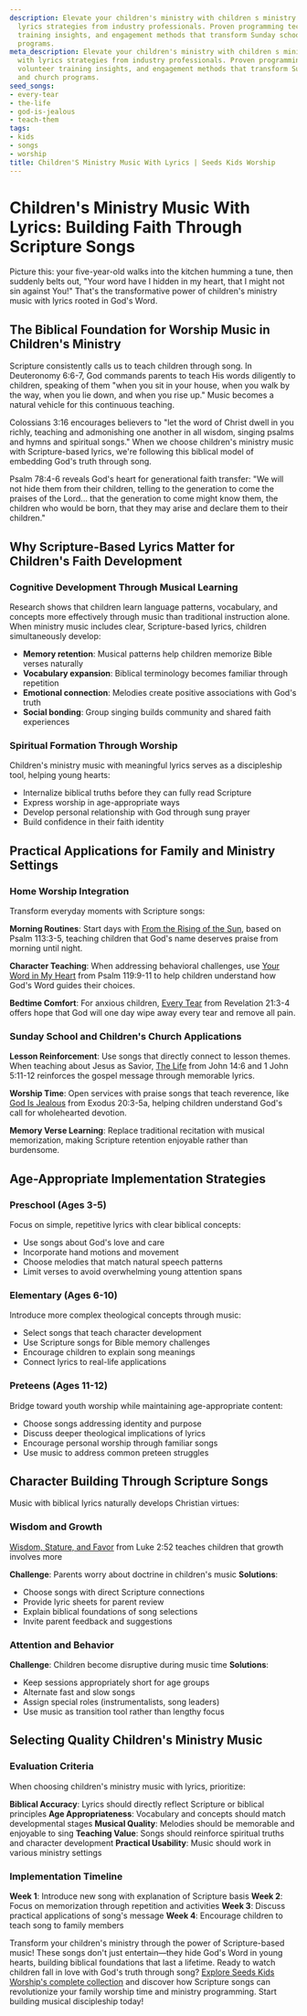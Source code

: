 ```yaml
---
description: Elevate your children's ministry with children s ministry music with
  lyrics strategies from industry professionals. Proven programming techniques, volunteer
  training insights, and engagement methods that transform Sunday school and church
  programs.
meta_description: Elevate your children's ministry with children s ministry music
  with lyrics strategies from industry professionals. Proven programming techniques,
  volunteer training insights, and engagement methods that transform Sunday school
  and church programs.
seed_songs:
- every-tear
- the-life
- god-is-jealous
- teach-them
tags:
- kids
- songs
- worship
title: Children'S Ministry Music With Lyrics | Seeds Kids Worship
---
```

# Children's Ministry Music With Lyrics: Building Faith Through Scripture Songs

Picture this: your five-year-old walks into the kitchen humming a tune, then suddenly belts out, "Your word have I hidden in my heart, that I might not sin against You!" That's the transformative power of children's ministry music with lyrics rooted in God's Word.

## The Biblical Foundation for Worship Music in Children's Ministry

Scripture consistently calls us to teach children through song. In Deuteronomy 6:6-7, God commands parents to teach His words diligently to children, speaking of them "when you sit in your house, when you walk by the way, when you lie down, and when you rise up." Music becomes a natural vehicle for this continuous teaching.

Colossians 3:16 encourages believers to "let the word of Christ dwell in you richly, teaching and admonishing one another in all wisdom, singing psalms and hymns and spiritual songs." When we choose children's ministry music with Scripture-based lyrics, we're following this biblical model of embedding God's truth through song.

Psalm 78:4-6 reveals God's heart for generational faith transfer: "We will not hide them from their children, telling to the generation to come the praises of the Lord... that the generation to come might know them, the children who would be born, that they may arise and declare them to their children."

## Why Scripture-Based Lyrics Matter for Children's Faith Development

### Cognitive Development Through Musical Learning

Research shows that children learn language patterns, vocabulary, and concepts more effectively through music than traditional instruction alone. When ministry music includes clear, Scripture-based lyrics, children simultaneously develop:

- **Memory retention**: Musical patterns help children memorize Bible verses naturally
- **Vocabulary expansion**: Biblical terminology becomes familiar through repetition
- **Emotional connection**: Melodies create positive associations with God's truth
- **Social bonding**: Group singing builds community and shared faith experiences

### Spiritual Formation Through Worship

Children's ministry music with meaningful lyrics serves as a discipleship tool, helping young hearts:

- Internalize biblical truths before they can fully read Scripture
- Express worship in age-appropriate ways
- Develop personal relationship with God through sung prayer
- Build confidence in their faith identity

## Practical Applications for Family and Ministry Settings

### Home Worship Integration

Transform everyday moments with Scripture songs:

**Morning Routines**: Start days with [From the Rising of the Sun](https://seedskidsworship.com/product/from-the-rising-of-the-sun-psalm-1133-5/), based on Psalm 113:3-5, teaching children that God's name deserves praise from morning until night.

**Character Teaching**: When addressing behavioral challenges, use [Your Word in My Heart](https://seedskidsworship.com/product/your-word-in-my-heart-psalm-1199-11-2/) from Psalm 119:9-11 to help children understand how God's Word guides their choices.

**Bedtime Comfort**: For anxious children, [Every Tear](https://seedskidsworship.com/product/every-tear-revelation-214/) from Revelation 21:3-4 offers hope that God will one day wipe away every tear and remove all pain.

### Sunday School and Children's Church Applications

**Lesson Reinforcement**: Use songs that directly connect to lesson themes. When teaching about Jesus as Savior, [The Life](https://seedskidsworship.com/product/the-life-john-146-1-john-511/) from John 14:6 and 1 John 5:11-12 reinforces the gospel message through memorable lyrics.

**Worship Time**: Open services with praise songs that teach reverence, like [God Is Jealous](https://seedskidsworship.com/product/god-is-jealous-exodus-203-5a-2/) from Exodus 20:3-5a, helping children understand God's call for wholehearted devotion.

**Memory Verse Learning**: Replace traditional recitation with musical memorization, making Scripture retention enjoyable rather than burdensome.

## Age-Appropriate Implementation Strategies

### Preschool (Ages 3-5)

Focus on simple, repetitive lyrics with clear biblical concepts:
- Use songs about God's love and care
- Incorporate hand motions and movement
- Choose melodies that match natural speech patterns
- Limit verses to avoid overwhelming young attention spans

### Elementary (Ages 6-10)

Introduce more complex theological concepts through music:
- Select songs that teach character development
- Use Scripture songs for Bible memory challenges
- Encourage children to explain song meanings
- Connect lyrics to real-life applications

### Preteens (Ages 11-12)

Bridge toward youth worship while maintaining age-appropriate content:
- Choose songs addressing identity and purpose
- Discuss deeper theological implications of lyrics
- Encourage personal worship through familiar songs
- Use music to address common preteen struggles

## Character Building Through Scripture Songs

Music with biblical lyrics naturally develops Christian virtues:

### Wisdom and Growth

[Wisdom, Stature, and Favor](https://seedskidsworship.com/product/wisdom-stature-and-favor-luke-252-2/) from Luke 2:52 teaches children that growth involves more

**Challenge**: Parents worry about doctrine in children's music
**Solutions**:
- Choose songs with direct Scripture connections
- Provide lyric sheets for parent review
- Explain biblical foundations of song selections
- Invite parent feedback and suggestions

### Attention and Behavior

**Challenge**: Children become disruptive during music time
**Solutions**:
- Keep sessions appropriately short for age groups
- Alternate fast and slow songs
- Assign special roles (instrumentalists, song leaders)
- Use music as transition tool rather than lengthy focus

## Selecting Quality Children's Ministry Music

### Evaluation Criteria

When choosing children's ministry music with lyrics, prioritize:

**Biblical Accuracy**: Lyrics should directly reflect Scripture or biblical principles
**Age Appropriateness**: Vocabulary and concepts should match developmental stages
**Musical Quality**: Melodies should be memorable and enjoyable to sing
**Teaching Value**: Songs should reinforce spiritual truths and character development
**Practical Usability**: Music should work in various ministry settings

### Implementation Timeline

**Week 1**: Introduce new song with explanation of Scripture basis
**Week 2**: Focus on memorization through repetition and activities
**Week 3**: Discuss practical applications of song's message
**Week 4**: Encourage children to teach song to family members

Transform your children's ministry through the power of Scripture-based music! These songs don't just entertain—they hide God's Word in young hearts, building biblical foundations that last a lifetime. Ready to watch children fall in love with God's truth through song? [Explore Seeds Kids Worship's complete collection](https://seedskidsworship.com) and discover how Scripture songs can revolutionize your family worship time and ministry programming. Start building musical discipleship today!
<script type="application/ld+json">
{
  "@context": "https://schema.org",
  "@type": "Article",
  "headline": "Children S Ministry Music With Lyrics",
  "author": {
    "@type": "Organization",
    "name": "Seeds Kids Worship"
  },
  "publisher": {
    "@type": "Organization",
    "name": "Seeds Kids Worship",
    "logo": {
      "@type": "ImageObject",
      "url": "https://seedskidsworship.com/logo.png"
    }
  },
  "datePublished": "2025-09-04T08:58:48.393573",
  "dateModified": "2025-09-04T08:58:48.393586",
  "description": "Elevate your children's ministry with children s ministry music with lyrics strategies from industry professionals. Proven programming techniques, volunteer tra",
  "mainEntityOfPage": {
    "@type": "WebPage",
    "@id": "https://seedskidsworship.com/activities/children-s-ministry-music-with-lyrics/"
  }
}
</script>

<script type="application/ld+json">
{
  "@context": "https://schema.org",
  "@type": "Product",
  "name": "Every Tear",
  "description": "From Revelation 21:3-4, this song comforts children with the promise that God will dwell with His people and wipe away every tear, assuring them that death, sorrow, crying and pain will one day be gone.",
  "url": "https://seedskidsworship.com/product/every-tear-revelation-214/",
  "brand": {
    "@type": "Brand",
    "name": "Seeds Kids Worship"
  },
  "category": "Children's Christian Music",
  "album": "Sing God\u2019s Word / The Great Jungle Journey"
}
</script>

<script type="application/ld+json">
{
  "@context": "https://schema.org",
  "@type": "Product",
  "name": "The Life",
  "description": "Gospel song about Jesus as the way the truth and the life from John 14:6 and 1 John 5:11-12",
  "url": "https://seedskidsworship.com/product/the-life-john-146-1-john-511/",
  "brand": {
    "@type": "Brand",
    "name": "Seeds Kids Worship"
  },
  "category": "Children's Christian Music",
  "album": "Seeds of Character / Seeds of Easter EP"
}
</script>

<script type="application/ld+json">
{
  "@context": "https://schema.org",
  "@type": "Product",
  "name": "God Is Jealous",
  "description": "From Exodus 20:3-5a, this song teaches that God is a jealous God who calls His people to worship Him alone and warns against idols, helping kids understand God\u2019s righteous jealousy.",
  "url": "https://seedskidsworship.com/product/god-is-jealous-exodus-203-5a-2/",
  "brand": {
    "@type": "Brand",
    "name": "Seeds Kids Worship"
  },
